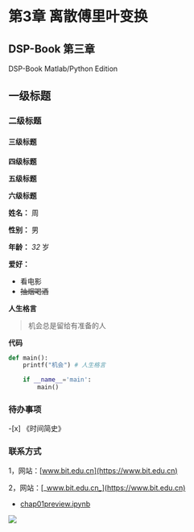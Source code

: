 # 第3章 离散傅里叶变换

## DSP-Book 第三章

DSP-Book Matlab/Python Edition

## 一级标题

### 二级标题

#### 三级标题

**四级标题**

**五级标题**

**六级标题**

**姓名：** 周

**性别：** 男

**年龄：** _32_ 岁

**爱好：**

* 看电影
* ~~抽烟喝酒~~

**人生格言**

> 机会总是留给有准备的人

**代码**

```python
def main():
    printf("机会") # 人生格言

    if __name__='main':
        main()
```

### 待办事项

\-\[x] 《时间简史》

### 联系方式

1，网站：[www.bit.edu.cn](https://www.bit.edu.cn)

2，网站：[_www.bit.edu.cn_](https://www.bit.edu.cn)

* [chap01preview.ipynb](https://colab.research.google.com/github/AllenDowney/ThinkDSP/blob/master/code/chap01preview.ipynb)

[![](http://mybinder.org/badge.svg)](http://mybinder.org/repo/AllenDowney/ThinkDSP)
